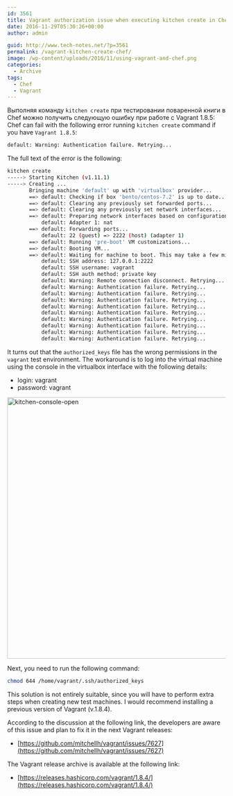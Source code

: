 ```yaml
---
id: 3561
title: Vagrant authorization issue when executing kitchen create in Chef
date: 2016-11-29T05:30:26+00:00
author: admin

guid: http://www.tech-notes.net/?p=3561
permalink: /vagrant-kitchen-create-chef/
image: /wp-content/uploads/2016/11/using-vagrant-and-chef.png
categories:
  - Archive
tags:
  - Chef
  - Vagrant
---
```

Выполняя команду `kitchen create` при тестировании поваренной книги в Chef можно получить следующую ошибку при работе с Vagrant 1.8.5:
Chef can fail with the following error running `kitchen create` command if you have `Vagrant 1.8.5`:

```bash
default: Warning: Authentication failure. Retrying...
```

The full text of the error is the following:
```bash
kitchen create
-----> Starting Kitchen (v1.11.1)
-----> Creating ...
       Bringing machine 'default' up with 'virtualbox' provider...
       ==> default: Checking if box 'bento/centos-7.2' is up to date...
       ==> default: Clearing any previously set forwarded ports...
       ==> default: Clearing any previously set network interfaces...
       ==> default: Preparing network interfaces based on configuration...
           default: Adapter 1: nat
       ==> default: Forwarding ports...
           default: 22 (guest) => 2222 (host) (adapter 1)
       ==> default: Running 'pre-boot' VM customizations...
       ==> default: Booting VM...
       ==> default: Waiting for machine to boot. This may take a few minutes...
           default: SSH address: 127.0.0.1:2222
           default: SSH username: vagrant
           default: SSH auth method: private key
           default: Warning: Remote connection disconnect. Retrying...
           default: Warning: Authentication failure. Retrying...
           default: Warning: Authentication failure. Retrying...
           default: Warning: Authentication failure. Retrying...
           default: Warning: Authentication failure. Retrying...
           default: Warning: Authentication failure. Retrying...
           default: Warning: Authentication failure. Retrying...
           default: Warning: Authentication failure. Retrying...
           default: Warning: Authentication failure. Retrying...
           default: Warning: Authentication failure. Retrying...
```


It turns out that the `authorized_keys` file has the wrong permissions in the `vagrant` test environment. The workaround is to log into the virtual machine using the console in the virtualbox interface with the following details:
   * login: vagrant
   * password: vagrant

<img src="/wp-content/uploads/2016/11/kitchen-console-open.png" alt="kitchen-console-open" width="769" height="603" class="aligncenter size-full wp-image-3562" />

Next, you need to run the following command:
```bash
chmod 644 /home/vagrant/.ssh/authorized_keys
```

This solution is not entirely suitable, since you will have to perform extra steps when creating new test machines. I would recommend installing a previous version of Vagrant (v.1.8.4).

According to the discussion at the following link, the developers are aware of this issue and plan to fix it in the next Vagrant releases:
  * [https://github.com/mitchellh/vagrant/issues/7627](https://github.com/mitchellh/vagrant/issues/7627)

The Vagrant release archive is available at the following link:
  * [https://releases.hashicorp.com/vagrant/1.8.4/](https://releases.hashicorp.com/vagrant/1.8.4/)
